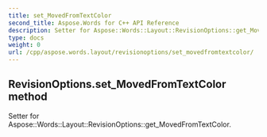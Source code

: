 ```yaml
---
title: set_MovedFromTextColor
second_title: Aspose.Words for C++ API Reference
description: Setter for Aspose::Words::Layout::RevisionOptions::get_MovedFromTextColor. 
type: docs
weight: 0
url: /cpp/aspose.words.layout/revisionoptions/set_movedfromtextcolor/
---
```

## RevisionOptions.set_MovedFromTextColor method


Setter for Aspose::Words::Layout::RevisionOptions::get_MovedFromTextColor. 

